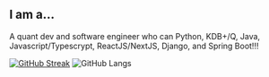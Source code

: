 ## I am a...
A quant dev and software engineer who can Python, KDB+/Q, Java, Javascript/Typescrypt, ReactJS/NextJS, Django, and Spring Boot!!!
<!--
**CertifiedJoon/CertifiedJoon** is a ✨ _special_ ✨ repository because its `README.md` (this file) appears on your GitHub profile.

Here are some ideas to get you started:

- 🔭 I’m currently working on ...
- 🌱 I’m currently learning ...
- 👯 I’m looking to collaborate on ...
- 🤔 I’m looking for help with ...
- 💬 Ask me about ...
- 📫 How to reach me: ...
- 😄 Pronouns: ...
- ⚡ Fun fact: ...
-->

[![GitHub Streak](https://streak-stats.demolab.com?user=CertifiedJoon&theme=cobalt2&hide_border=true&border_radius=5&card_width=1000)](https://git.io/streak-stats)
![GitHub Langs](https://github-readme-stats.vercel.app/api/top-langs/?username=CertifiedJoon&layout=compact&theme=theme)

